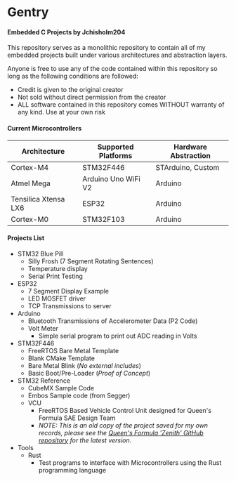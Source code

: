 # Gentry
#### Embedded C Projects by Jchisholm204

This repository serves as a monolithic repository to contain all of my embedded projects built under various architectures and abstraction layers.

Anyone is free to use any of the code contained within this repository so long as the following conditions are followed:
- Credit is given to the original creator
- Not sold without direct permission from the creator
- ALL software contained in this repository comes WITHOUT warranty of any kind. Use at your own risk

#### Current Microcontrollers
| Architecture         | Supported Platforms | Hardware Abstraction |
| -------------------- | ------------------- | -------------------- |
| Cortex-M4            | STM32F446           | STArduino, Custom    |
| Atmel Mega           | Arduino Uno WiFi V2 | Arduino              |
| Tensilica Xtensa LX6 | ESP32               | Arduino              |
| Cortex-M0            | STM32F103           | Arduino              | 

#### Projects List
- STM32 Blue Pill
	- Silly Frosh (7 Segment Rotating Sentences)
	- Temperature display
	- Serial Print Testing
- ESP32
	- 7 Segment Display Example
	- LED MOSFET driver
	- TCP Transmissions to server
- Arduino
	- Bluetooth Transmissions of Accelerometer Data (P2 Code)
    - Volt Meter
        - Simple serial program to print out ADC reading in Volts
- STM32F446
	- FreeRTOS Bare Metal Template
	- Blank CMake Template
	- Bare Metal Blink (*No external includes*)
	- Basic Boot/Pre-Loader (*Proof of Concept*)
- STM32 Reference
    - CubeMX Sample Code
    - Embos Sample code (from Segger)
    - VCU
        - FreeRTOS Based Vehicle Control Unit designed for Queen's Formula SAE Design Team
        - *NOTE: This is an old copy of the project saved for my own records, please see the [Queen's Formula 'Zenith' GitHub repository](https://github.com/qfsae/zenith/tree/master/Q24ECU) for the latest version.*
- Tools
    - Rust
	    - Test programs to interface with Microcontrollers using the Rust programming language
